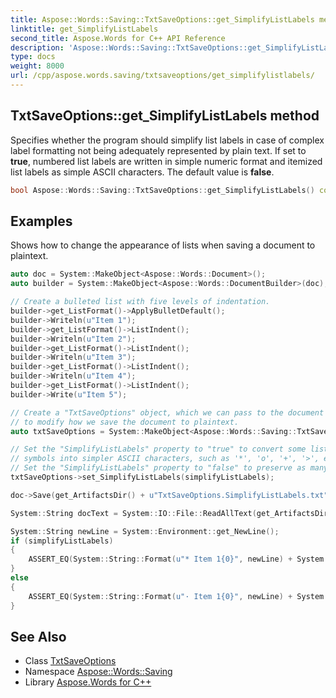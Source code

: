 ```yaml
---
title: Aspose::Words::Saving::TxtSaveOptions::get_SimplifyListLabels method
linktitle: get_SimplifyListLabels
second_title: Aspose.Words for C++ API Reference
description: 'Aspose::Words::Saving::TxtSaveOptions::get_SimplifyListLabels method. Specifies whether the program should simplify list labels in case of complex label formatting not being adequately represented by plain text. If set to true, numbered list labels are written in simple numeric format and itemized list labels as simple ASCII characters. The default value is false in C++.'
type: docs
weight: 8000
url: /cpp/aspose.words.saving/txtsaveoptions/get_simplifylistlabels/
---
```

## TxtSaveOptions::get_SimplifyListLabels method


Specifies whether the program should simplify list labels in case of complex label formatting not being adequately represented by plain text. If set to **true**, numbered list labels are written in simple numeric format and itemized list labels as simple ASCII characters. The default value is **false**.

```cpp
bool Aspose::Words::Saving::TxtSaveOptions::get_SimplifyListLabels() const
```


## Examples



Shows how to change the appearance of lists when saving a document to plaintext. 
```cpp
auto doc = System::MakeObject<Aspose::Words::Document>();
auto builder = System::MakeObject<Aspose::Words::DocumentBuilder>(doc);

// Create a bulleted list with five levels of indentation.
builder->get_ListFormat()->ApplyBulletDefault();
builder->Writeln(u"Item 1");
builder->get_ListFormat()->ListIndent();
builder->Writeln(u"Item 2");
builder->get_ListFormat()->ListIndent();
builder->Writeln(u"Item 3");
builder->get_ListFormat()->ListIndent();
builder->Writeln(u"Item 4");
builder->get_ListFormat()->ListIndent();
builder->Write(u"Item 5");

// Create a "TxtSaveOptions" object, which we can pass to the document's "Save" method
// to modify how we save the document to plaintext.
auto txtSaveOptions = System::MakeObject<Aspose::Words::Saving::TxtSaveOptions>();

// Set the "SimplifyListLabels" property to "true" to convert some list
// symbols into simpler ASCII characters, such as '*', 'o', '+', '>', etc.
// Set the "SimplifyListLabels" property to "false" to preserve as many original list symbols as possible.
txtSaveOptions->set_SimplifyListLabels(simplifyListLabels);

doc->Save(get_ArtifactsDir() + u"TxtSaveOptions.SimplifyListLabels.txt", txtSaveOptions);

System::String docText = System::IO::File::ReadAllText(get_ArtifactsDir() + u"TxtSaveOptions.SimplifyListLabels.txt");

System::String newLine = System::Environment::get_NewLine();
if (simplifyListLabels)
{
    ASSERT_EQ(System::String::Format(u"* Item 1{0}", newLine) + System::String::Format(u"  > Item 2{0}", newLine) + System::String::Format(u"    + Item 3{0}", newLine) + System::String::Format(u"      - Item 4{0}", newLine) + System::String::Format(u"        o Item 5{0}", newLine), docText);
}
else
{
    ASSERT_EQ(System::String::Format(u"· Item 1{0}", newLine) + System::String::Format(u"o Item 2{0}", newLine) + System::String::Format(u"§ Item 3{0}", newLine) + System::String::Format(u"· Item 4{0}", newLine) + System::String::Format(u"o Item 5{0}", newLine), docText);
}
```

## See Also

* Class [TxtSaveOptions](../)
* Namespace [Aspose::Words::Saving](../../)
* Library [Aspose.Words for C++](../../../)
